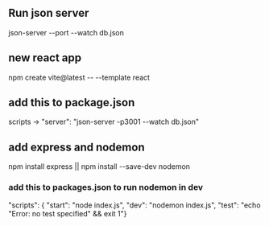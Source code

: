 ## Run json server

json-server --port <port> --watch db.json

## new react app

npm create vite@latest <name> -- --template react

## add this to package.json

scripts -> "server": "json-server -p3001 --watch db.json"

## add express and nodemon

npm install express || npm install --save-dev nodemon

### add this to packages.json to run nodemon in dev

"scripts": {
"start": "node index.js",
"dev": "nodemon index.js",
"test": "echo \"Error: no test specified\" && exit 1"}
